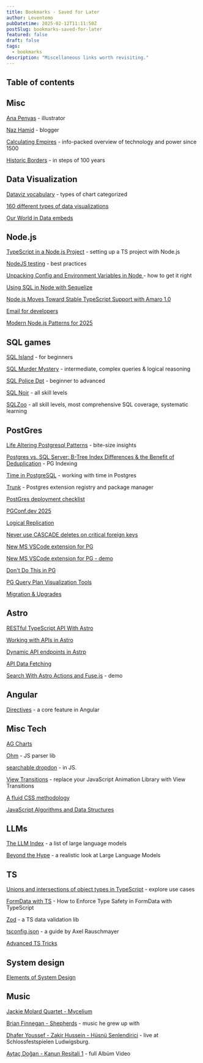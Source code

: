 ```yaml
---
title: Bookmarks - Saved for Later
author: Leventemo
pubDatetime: 2025-02-12T11:11:50Z
postSlug: bookmarks-saved-for-later
featured: false
draft: false
tags:
  - bookmarks
description: "Miscellaneous links worth revisiting."
---
```


## Table of contents

## Misc

[Ana Penyas](https://anapenyas.es/) - illustrator

[Naz Hamid](https://nazhamid.com/journal/) - blogger

[Calculating Empires](https://calculatingempires.net) - info-packed overview of technology and power since 1500

[Historic Borders](https://historicborders.app) - in steps of 100 years

## Data Visualization

[Dataviz vocabulary](https://ft-interactive.github.io/visual-vocabulary/) - types of chart categorized

[160 different types of data visualizations](https://datavizproject.com/)

[Our World in Data embeds](https://ourworldindata.org/new-feature-embed-archived-charts)

## Node.js

[TypeScript in a Node.js Project](https://www.robinwieruch.de/typescript-node-js/) - setting up a TS project with Node.js

[NodeJS testing](https://github.com/goldbergyoni/nodejs-testing-best-practices) - best practices

[Unpacking Config and Environment Variables in Node ](https://blog.platformatic.dev/stop-losing-sleep-over-nodejs-config-heres-how-to-get-it-right) - how to get it right

[Using SQL in Node with Sequelize](https://blog.appsignal.com/2025/06/11/using-sql-in-nodejs-with-sequelize.html)

[Node.js Moves Toward Stable TypeScript Support with Amaro 1.0](https://socket.dev/blog/node-js-moves-toward-stable-typescript-support-with-amaro-1-0)

[Email for developers](https://resend.com/)

[Modern Node.js Patterns for 2025](https://kashw1n.com/blog/nodejs-2025/)

## SQL games

[SQL Island](https://sql-island.informatik.uni-kl.de/) - for beginners

[SQL Murder Mystery](https://mystery.knightlab.com/) - intermediate, complex queries & logical reasoning

[SQL Police Dpt](https://sqlpd.com/) - beginner to advanced

[SQL Noir](https://www.sqlnoir.com) - all skill levels

[SQLZoo](https://sqlzoo.net/wiki/SQL_Tutorial) - all skill levels, most comprehensive SQL coverage, systematic learning

## PostGres

[Life Altering Postgresql Patterns](https://mccue.dev/pages/3-11-25-life-altering-postgresql-patterns) - bite-size insights

[Postgres vs. SQL Server: B-Tree Index Differences & the Benefit of Deduplication](https://pganalyze.com/blog/postgresql-vs-sql-server-btree-index-deduplication) - PG Indexing

[Time in PostgreSQL](https://boringsql.com/posts/know-the-time-in-postgresql/) - working with time in Postgres

[Trunk](https://pgt.dev/) - Postgres extension registry and package manager

[PostGres deployment checklist](https://stormatics.tech/blogs/checklist-is-your-postgresql-deployment-production-grade)

[PGConf.dev 2025](https://www.youtube.com/playlist?list=PLTw6f6dqzO1tCLr_OHjZ37kY2r35u2tCq#pgconfdev2025)

[Logical Replication](https://boringsql.com/posts/logication-replication-introduction/)

[Never use CASCADE deletes on critical foreign keys](https://vince.beehiiv.com/p/how-i-dropped-the-production-database-on-a-friday-night)

[New MS VSCode extension for PG](https://www.youtube.com/watch?v=wzyY7GNV7Xo)

[New MS VSCode extension for PG - demo](https://www.youtube.com/watch?v=wzyY7GNV7Xo)

[Don't Do This in PG](https://mail.google.com/mail/u/0/#inbox/FMfcgzQbgJHfXGmdFmwtXnjClqGpPcJJ)

[PG Query Plan Visualization Tools](https://www.pgmustard.com/blog/postgres-query-plan-visualization-tools)

[Migration & Upgrades](https://severalnines.com/blog/migration-and-upgrades-achieving-near-zero-downtime-in-postgresql/)

## Astro

[RESTful TypeScript API With Astro](https://www.youtube.com/watch?v=2Mo3q_7NfCY)

[Working with APIs in Astro](https://www.youtube.com/watch?v=iX-mTitP4aE)

[Dynamic API endpoints in Astrp](https://www.youtube.com/watch?v=Q1GJpcJLXhQ&t=11s)

[API Data Fetching](https://www.youtube.com/watch?v=9wXdv7rHW2w&t=5s)

[Search With Astro Actions and Fuse.js](https://css-tricks.com/powering-search-with-astro-actions-and-fuse-js/) - demo

## Angular

[Directives](https://medium.com/coreteq/directives-a-core-feature-of-the-angular-toolkit-34ccec531e19) - a core feature in Angular

## Misc Tech

[AG Charts](https://www.ag-grid.com/charts/gallery/?utm_source=charts-homepage&utm_medium=hero-section&utm_campaign=homepage-cta)

[Ohm](https://ohmjs.org/) - JS parser lib

[searchable dropdon](https://javascript.plainenglish.io/how-to-build-a-searchable-dropdown-with-fetch-api-and-json-data-ab409d1b244a) - in JS.

[View Transitions](https://www.builder.io/blog/view-transitions) - replace your JavaScript Animation Library with View Transitions

[A fluid CSS methodology](https://willybrauner.com/journal/a-fluid-css-methodology)

[JavaScript Algorithms and Data Structures](https://github.com/trekhleb/javascript-algorithms)

## LLMs

[The LLM Index](https://sapling.ai/llm/index) - a list of large language models

[Beyond the Hype](https://www.youtube.com/watch?v=Pv0cfsastFs) - a realistic look at Large Language Models

## TS

[Unions and intersections of object types in TypeScript](https://2ality.com/2025/03/object-type-union-intersection.html) - explore use cases

[FormData with TS](https://www.freecodecamp.org/news/how-to-enforce-type-safety-in-formdata-with-typescript/) - How to Enforce Type Safety in FormData with TypeScript

[Zod](https://didoesdigital.com/blog/zod-overview/) - a TS data validation lib

[tsconfig.json](https://2ality.com/2025/01/tsconfig-json.html) - a guide by Axel Rauschmayer

[Advanced TS Tricks](https://egghead.io/advanced-type-script-tricks-for-cleaner-safer-code~v5rnf?utm_campaign=Advanced%20TypeScript%20Tricks%20for%20Cleaner%2C%20Safer%20Code&utm_content=Advanced%20TypeScript%20Tricks%20for%20Cleaner%2C%20Safer%20Code&utm_medium=email_action&utm_source=customer.io
)

## System design

[Elements of System Design](https://github.com/jarulraj/periodic-table?ref=sidebar)

## Music

[Jackie Molard Quartet - Mycelium](https://www.youtube.com/playlist?list=OLAK5uy_mz6rFziAHYRH0zLXZPs-yNhRVzeOFaAJI)

[Brian Finnegan - Shepherds](https://brianfinnegan.bandcamp.com/album/shepherds-3) - music he grew up with

[Dhafer Youssef - Zakir Hussein - Hüsnü Senlendirici](https://www.youtube.com/watch?v=4Elh8WytKfA) - live at Schlossfestspielen Ludwigsburg.

[Aytaç Doğan - Kanun Resitali 1](https://www.youtube.com/watch?v=VS3LafxrMIs) - full Albüm Video

